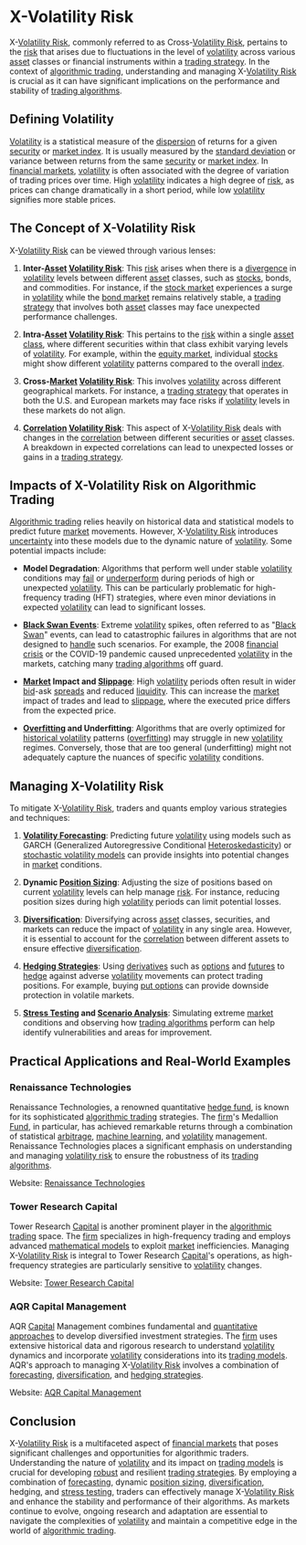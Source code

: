 # X-Volatility Risk

X-[Volatility Risk](../v/volatility_risk.md), commonly referred to as Cross-[Volatility Risk](../v/volatility_risk.md), pertains to the [risk](../r/risk.md) that arises due to fluctuations in the level of [volatility](../v/volatility.md) across various [asset](../a/asset.md) classes or financial instruments within a [trading strategy](../t/trading_strategy.md). In the context of [algorithmic trading](../a/algorithmic_trading.md), understanding and managing X-[Volatility Risk](../v/volatility_risk.md) is crucial as it can have significant implications on the performance and stability of [trading algorithms](../t/trading_algorithms.md).

## Defining Volatility

[Volatility](../v/volatility.md) is a statistical measure of the [dispersion](../d/dispersion.md) of returns for a given [security](../s/security.md) or [market index](../m/market_index.md). It is usually measured by the [standard deviation](../s/standard_deviation.md) or variance between returns from the same [security](../s/security.md) or [market index](../m/market_index.md). In [financial markets](../f/financial_market.md), [volatility](../v/volatility.md) is often associated with the degree of variation of trading prices over time. High [volatility](../v/volatility.md) indicates a high degree of [risk](../r/risk.md), as prices can change dramatically in a short period, while low [volatility](../v/volatility.md) signifies more stable prices.

## The Concept of X-Volatility Risk

X-[Volatility Risk](../v/volatility_risk.md) can be viewed through various lenses:

1. **Inter-[Asset](../a/asset.md) [Volatility Risk](../v/volatility_risk.md)**: This [risk](../r/risk.md) arises when there is a [divergence](../d/divergence.md) in [volatility](../v/volatility.md) levels between different [asset](../a/asset.md) classes, such as [stocks](../s/stock.md), bonds, and commodities. For instance, if the [stock market](../s/stock_market.md) experiences a surge in [volatility](../v/volatility.md) while the [bond market](../b/bond_market.md) remains relatively stable, a [trading strategy](../t/trading_strategy.md) that involves both [asset](../a/asset.md) classes may face unexpected performance challenges.

2. **Intra-[Asset](../a/asset.md) [Volatility Risk](../v/volatility_risk.md)**: This pertains to the [risk](../r/risk.md) within a single [asset class](../a/asset_class.md), where different securities within that class exhibit varying levels of [volatility](../v/volatility.md). For example, within the [equity market](../e/equity_market.md), individual [stocks](../s/stock.md) might show different [volatility](../v/volatility.md) patterns compared to the overall [index](../i/index_instrument.md).

3. **Cross-[Market](../m/market.md) [Volatility Risk](../v/volatility_risk.md)**: This involves [volatility](../v/volatility.md) across different geographical markets. For instance, a [trading strategy](../t/trading_strategy.md) that operates in both the U.S. and European markets may face risks if [volatility](../v/volatility.md) levels in these markets do not align.

4. **[Correlation](../c/correlation.md) [Volatility Risk](../v/volatility_risk.md)**: This aspect of X-[Volatility Risk](../v/volatility_risk.md) deals with changes in the [correlation](../c/correlation.md) between different securities or [asset](../a/asset.md) classes. A breakdown in expected correlations can lead to unexpected losses or gains in a [trading strategy](../t/trading_strategy.md).

## Impacts of X-Volatility Risk on Algorithmic Trading

[Algorithmic trading](../a/algorithmic_trading.md) relies heavily on historical data and statistical models to predict future [market](../m/market.md) movements. However, X-[Volatility Risk](../v/volatility_risk.md) introduces [uncertainty](../u/uncertainty_in_trading.md) into these models due to the dynamic nature of [volatility](../v/volatility.md). Some potential impacts include:

- **Model Degradation**: Algorithms that perform well under stable [volatility](../v/volatility.md) conditions may [fail](../f/fail.md) or [underperform](../u/underperform.md) during periods of high or unexpected [volatility](../v/volatility.md). This can be particularly problematic for high-frequency trading (HFT) strategies, where even minor deviations in expected [volatility](../v/volatility.md) can lead to significant losses.
  
- **[Black Swan Events](../b/black_swan_events.md)**: Extreme [volatility](../v/volatility.md) spikes, often referred to as "[Black Swan](../b/black_swan.md)" events, can lead to catastrophic failures in algorithms that are not designed to [handle](../h/handle.md) such scenarios. For example, the 2008 [financial crisis](../f/financial_crisis.md) or the COVID-19 pandemic caused unprecedented [volatility](../v/volatility.md) in the markets, catching many [trading algorithms](../t/trading_algorithms.md) off guard.
  
- **[Market](../m/market.md) Impact and [Slippage](../s/slippage.md)**: High [volatility](../v/volatility.md) periods often result in wider [bid](../b/bid.md)-ask [spreads](../s/spreads.md) and reduced [liquidity](../l/liquidity.md). This can increase the [market](../m/market.md) impact of trades and lead to [slippage](../s/slippage.md), where the executed price differs from the expected price.

- **[Overfitting](../o/overfitting.md) and Underfitting**: Algorithms that are overly optimized for [historical volatility](../h/historical_volatility.md) patterns ([overfitting](../o/overfitting.md)) may struggle in new [volatility](../v/volatility.md) regimes. Conversely, those that are too general (underfitting) might not adequately capture the nuances of specific [volatility](../v/volatility.md) conditions.

## Managing X-Volatility Risk

To mitigate X-[Volatility Risk](../v/volatility_risk.md), traders and quants employ various strategies and techniques:

1. **[Volatility Forecasting](../v/volatility_forecasting.md)**: Predicting future [volatility](../v/volatility.md) using models such as GARCH (Generalized Autoregressive Conditional [Heteroskedasticity](../h/heteroskedasticity.md)) or [stochastic volatility models](../s/stochastic_volatility_models.md) can provide insights into potential changes in [market](../m/market.md) conditions.

2. **Dynamic [Position Sizing](../p/position_sizing.md)**: Adjusting the size of positions based on current [volatility](../v/volatility.md) levels can help manage [risk](../r/risk.md). For instance, reducing position sizes during high [volatility](../v/volatility.md) periods can limit potential losses.

3. **[Diversification](../d/diversification.md)**: Diversifying across [asset](../a/asset.md) classes, securities, and markets can reduce the impact of [volatility](../v/volatility.md) in any single area. However, it is essential to account for the [correlation](../c/correlation.md) between different assets to ensure effective [diversification](../d/diversification.md).

4. **[Hedging Strategies](../h/hedging_strategies.md)**: Using [derivatives](../d/derivatives.md) such as [options](../o/options.md) and [futures](../f/futures.md) to [hedge](../h/hedge.md) against adverse [volatility](../v/volatility.md) movements can protect trading positions. For example, buying [put options](../p/put_options.md) can provide downside protection in volatile markets.

5. **[Stress Testing](../s/stress_testing_in_trading.md) and [Scenario Analysis](../s/scenario_analysis.md)**: Simulating extreme [market](../m/market.md) conditions and observing how [trading algorithms](../t/trading_algorithms.md) perform can help identify vulnerabilities and areas for improvement.

## Practical Applications and Real-World Examples

### Renaissance Technologies

Renaissance Technologies, a renowned quantitative [hedge fund](../h/hedge_fund.md), is known for its sophisticated [algorithmic trading](../a/algorithmic_trading.md) strategies. The [firm](../f/firm.md)'s Medallion [Fund](../f/fund.md), in particular, has achieved remarkable returns through a combination of statistical [arbitrage](../a/arbitrage.md), [machine learning](../m/machine_learning.md), and [volatility](../v/volatility.md) management. Renaissance Technologies places a significant emphasis on understanding and managing [volatility risk](../v/volatility_risk.md) to ensure the robustness of its [trading algorithms](../t/trading_algorithms.md).

Website: [Renaissance Technologies](https://www.rentec.com/)

### Tower Research Capital

Tower Research [Capital](../c/capital.md) is another prominent player in the [algorithmic trading](../a/algorithmic_trading.md) space. The [firm](../f/firm.md) specializes in high-frequency trading and employs advanced [mathematical models](../m/mathematical_models_in_trading.md) to exploit [market](../m/market.md) inefficiencies. Managing X-[Volatility Risk](../v/volatility_risk.md) is integral to Tower Research [Capital](../c/capital.md)'s operations, as high-frequency strategies are particularly sensitive to [volatility](../v/volatility.md) changes.

Website: [Tower Research Capital](https://www.tower-research.com/)

### AQR Capital Management

AQR [Capital](../c/capital.md) Management combines fundamental and [quantitative approaches](../q/quantitative_approaches.md) to develop diversified investment strategies. The [firm](../f/firm.md) uses extensive historical data and rigorous research to understand [volatility](../v/volatility.md) dynamics and incorporate [volatility](../v/volatility.md) considerations into its [trading models](../t/trading_models.md). AQR's approach to managing X-[Volatility Risk](../v/volatility_risk.md) involves a combination of [forecasting](../f/forecasting.md), [diversification](../d/diversification.md), and [hedging strategies](../h/hedging_strategies.md).

Website: [AQR Capital Management](https://www.aqr.com/)

## Conclusion

X-[Volatility Risk](../v/volatility_risk.md) is a multifaceted aspect of [financial markets](../f/financial_market.md) that poses significant challenges and opportunities for algorithmic traders. Understanding the nature of [volatility](../v/volatility.md) and its impact on [trading models](../t/trading_models.md) is crucial for developing [robust](../r/robust.md) and resilient [trading strategies](../t/trading_strategies.md). By employing a combination of [forecasting](../f/forecasting.md), dynamic [position sizing](../p/position_sizing.md), [diversification](../d/diversification.md), hedging, and [stress testing](../s/stress_testing_in_trading.md), traders can effectively manage X-[Volatility Risk](../v/volatility_risk.md) and enhance the stability and performance of their algorithms. As markets continue to evolve, ongoing research and adaptation are essential to navigate the complexities of [volatility](../v/volatility.md) and maintain a competitive edge in the world of [algorithmic trading](../a/algorithmic_trading.md).
